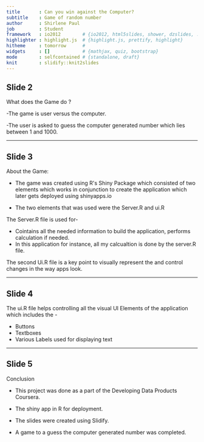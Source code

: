 ```yaml
---
title       : Can you win against the Computer?
subtitle    : Game of random number 
author      : Shirlene Paul
job         : Student
framework   : io2012        # {io2012, html5slides, shower, dzslides, ...}
highlighter : highlight.js  # {highlight.js, prettify, highlight}
hitheme     : tomorrow      # 
widgets     : []            # {mathjax, quiz, bootstrap}
mode        : selfcontained # {standalone, draft}
knit        : slidify::knit2slides
---
```




## Slide 2

What does the Game do ?

-The game is user versus the computer. 

-The user is asked to guess the computer generated number which lies between 1 and 1000.


---

## Slide 3

About the Game:

- The game was created using R's Shiny Package which consisted of two elements which works in 
  conjunction to create the application which later gets deployed using shinyapps.io
  
- The two elements that was used were the Server.R and ui.R 

The Server.R file is used for-

- Cointains all the needed information to build the application, performs calculation if needed.
- In this application for instance, all my calcualtion is done by the server.R file.


The second Ui.R file is a key point to visually represent the and control changes in the way apps look.


---

## Slide 4

The ui.R file helps controlling all the visual UI Elements of the application which includes the -

* Buttons 
* Textboxes
* Various Labels used for displaying text


---

## Slide 5

Conclusion

- This project was done as a part of the Developing Data Products Coursera.

- The shiny app in R for deployment.

- The slides were created using Slidify.

- A game to a guess the computer generated number was completed.
